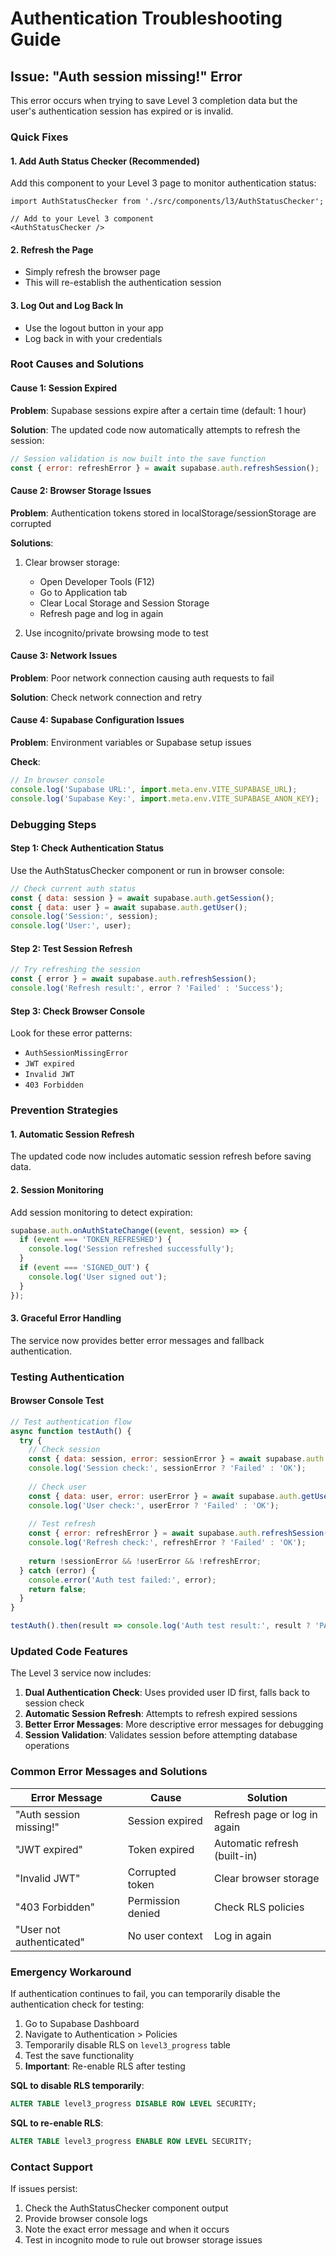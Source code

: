 # Authentication Troubleshooting Guide

## Issue: "Auth session missing!" Error

This error occurs when trying to save Level 3 completion data but the user's authentication session has expired or is invalid.

### Quick Fixes

#### 1. **Add Auth Status Checker (Recommended)**
Add this component to your Level 3 page to monitor authentication status:

```tsx
import AuthStatusChecker from './src/components/l3/AuthStatusChecker';

// Add to your Level 3 component
<AuthStatusChecker />
```

#### 2. **Refresh the Page**
- Simply refresh the browser page
- This will re-establish the authentication session

#### 3. **Log Out and Log Back In**
- Use the logout button in your app
- Log back in with your credentials

### Root Causes and Solutions

#### **Cause 1: Session Expired**
**Problem**: Supabase sessions expire after a certain time (default: 1 hour)

**Solution**: The updated code now automatically attempts to refresh the session:
```javascript
// Session validation is now built into the save function
const { error: refreshError } = await supabase.auth.refreshSession();
```

#### **Cause 2: Browser Storage Issues**
**Problem**: Authentication tokens stored in localStorage/sessionStorage are corrupted

**Solutions**:
1. Clear browser storage:
   - Open Developer Tools (F12)
   - Go to Application tab
   - Clear Local Storage and Session Storage
   - Refresh page and log in again

2. Use incognito/private browsing mode to test

#### **Cause 3: Network Issues**
**Problem**: Poor network connection causing auth requests to fail

**Solution**: Check network connection and retry

#### **Cause 4: Supabase Configuration Issues**
**Problem**: Environment variables or Supabase setup issues

**Check**:
```javascript
// In browser console
console.log('Supabase URL:', import.meta.env.VITE_SUPABASE_URL);
console.log('Supabase Key:', import.meta.env.VITE_SUPABASE_ANON_KEY);
```

### Debugging Steps

#### Step 1: Check Authentication Status
Use the AuthStatusChecker component or run in browser console:
```javascript
// Check current auth status
const { data: session } = await supabase.auth.getSession();
const { data: user } = await supabase.auth.getUser();
console.log('Session:', session);
console.log('User:', user);
```

#### Step 2: Test Session Refresh
```javascript
// Try refreshing the session
const { error } = await supabase.auth.refreshSession();
console.log('Refresh result:', error ? 'Failed' : 'Success');
```

#### Step 3: Check Browser Console
Look for these error patterns:
- `AuthSessionMissingError`
- `JWT expired`
- `Invalid JWT`
- `403 Forbidden`

### Prevention Strategies

#### 1. **Automatic Session Refresh**
The updated code now includes automatic session refresh before saving data.

#### 2. **Session Monitoring**
Add session monitoring to detect expiration:
```javascript
supabase.auth.onAuthStateChange((event, session) => {
  if (event === 'TOKEN_REFRESHED') {
    console.log('Session refreshed successfully');
  }
  if (event === 'SIGNED_OUT') {
    console.log('User signed out');
  }
});
```

#### 3. **Graceful Error Handling**
The service now provides better error messages and fallback authentication.

### Testing Authentication

#### Browser Console Test
```javascript
// Test authentication flow
async function testAuth() {
  try {
    // Check session
    const { data: session, error: sessionError } = await supabase.auth.getSession();
    console.log('Session check:', sessionError ? 'Failed' : 'OK');
    
    // Check user
    const { data: user, error: userError } = await supabase.auth.getUser();
    console.log('User check:', userError ? 'Failed' : 'OK');
    
    // Test refresh
    const { error: refreshError } = await supabase.auth.refreshSession();
    console.log('Refresh check:', refreshError ? 'Failed' : 'OK');
    
    return !sessionError && !userError && !refreshError;
  } catch (error) {
    console.error('Auth test failed:', error);
    return false;
  }
}

testAuth().then(result => console.log('Auth test result:', result ? 'PASS' : 'FAIL'));
```

### Updated Code Features

The Level 3 service now includes:

1. **Dual Authentication Check**: Uses provided user ID first, falls back to session check
2. **Automatic Session Refresh**: Attempts to refresh expired sessions
3. **Better Error Messages**: More descriptive error messages for debugging
4. **Session Validation**: Validates session before attempting database operations

### Common Error Messages and Solutions

| Error Message | Cause | Solution |
|---------------|-------|----------|
| "Auth session missing!" | Session expired | Refresh page or log in again |
| "JWT expired" | Token expired | Automatic refresh (built-in) |
| "Invalid JWT" | Corrupted token | Clear browser storage |
| "403 Forbidden" | Permission denied | Check RLS policies |
| "User not authenticated" | No user context | Log in again |

### Emergency Workaround

If authentication continues to fail, you can temporarily disable the authentication check for testing:

1. Go to Supabase Dashboard
2. Navigate to Authentication > Policies
3. Temporarily disable RLS on `level3_progress` table
4. Test the save functionality
5. **Important**: Re-enable RLS after testing

**SQL to disable RLS temporarily**:
```sql
ALTER TABLE level3_progress DISABLE ROW LEVEL SECURITY;
```

**SQL to re-enable RLS**:
```sql
ALTER TABLE level3_progress ENABLE ROW LEVEL SECURITY;
```

### Contact Support

If issues persist:
1. Check the AuthStatusChecker component output
2. Provide browser console logs
3. Note the exact error message and when it occurs
4. Test in incognito mode to rule out browser storage issues
